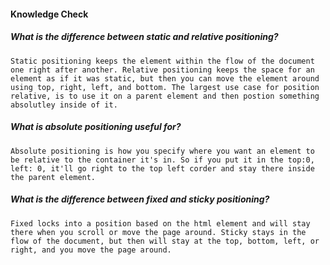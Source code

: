 #### Knowledge Check

  #####  What is the difference between static and relative positioning?
    Static positioning keeps the element within the flow of the document one right after another. Relative positioning keeps the space for an element as if it was static, but then you can move the element around using top, right, left, and bottom. The largest use case for position relative, is to use it on a parent element and then postion something absolutley inside of it.

  #####  What is absolute positioning useful for?
    Absolute positioning is how you specify where you want an element to be relative to the container it's in. So if you put it in the top:0, left: 0, it'll go right to the top left corder and stay there inside the parent element.

  #####  What is the difference between fixed and sticky positioning?
    Fixed locks into a position based on the html element and will stay there when you scroll or move the page around. Sticky stays in the flow of the document, but then will stay at the top, bottom, left, or right, and you move the page around.